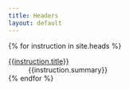 ```yaml
---
title: Headers
layout: default
---
```


<div>
<dl class="property-index">

{% for instruction in site.heads %}<dt><a href="{{ instruction.url | prepend: site.baseurl }}">{{instruction.title}}</a></dt><dd>{{instruction.summary}}</dd>
{% endfor %}

</dl>
</div>

